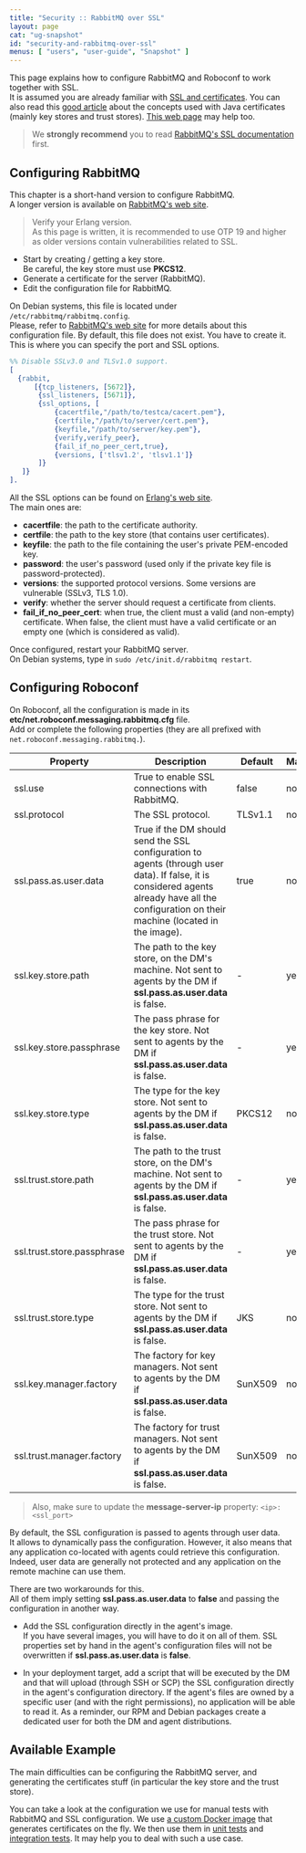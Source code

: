 ```yaml
---
title: "Security :: RabbitMQ over SSL"
layout: page
cat: "ug-snapshot"
id: "security-and-rabbitmq-over-ssl"
menus: [ "users", "user-guide", "Snapshot" ]
---
```


This page explains how to configure RabbitMQ and Roboconf to work together with SSL.  
It is assumed you are already familiar with [SSL and certificates](security-ssl-and-certificates.html).
You can also read this [good article](http://javarevisited.blogspot.fr/2012/09/difference-between-truststore-vs-keyStore-Java-SSL.html)
about the concepts used with Java certificates (mainly key stores and trust stores).
[This web page](https://www.javacodegeeks.com/2014/07/java-keystore-tutorial.html#self) may help too.

> We **strongly recommend** you to read [RabbitMQ's SSL documentation](https://www.rabbitmq.com/ssl.html) first.


## Configuring RabbitMQ

This chapter is a short-hand version to configure RabbitMQ.  
A longer version is available on [RabbitMQ's web site](https://www.rabbitmq.com/ssl.html).

> Verify your Erlang version.  
> As this page is written, it is recommended to use OTP 19 and higher as older versions
> contain vulnerabilities related to SSL. 

* Start by creating / getting a key store.  
Be careful, the key store must use **PKCS12**.
* Generate a certificate for the server (RabbitMQ).
* Edit the configuration file for RabbitMQ.

On Debian systems, this file is located under `/etc/rabbitmq/rabbitmq.config`.  
Please, refer to [RabbitMQ's web site](https://www.rabbitmq.com/configure.html#configuration-file)
for more details about this configuration file. By default, this file does not exist.
You have to create it. This is where you can specify the port and SSL options.

```erl
%% Disable SSLv3.0 and TLSv1.0 support.
[
  {rabbit,
      [{tcp_listeners, [5672]},
       {ssl_listeners, [5671]},
       {ssl_options, [
           {cacertfile,"/path/to/testca/cacert.pem"},
           {certfile,"/path/to/server/cert.pem"},
           {keyfile,"/path/to/server/key.pem"},
           {verify,verify_peer},
           {fail_if_no_peer_cert,true},
           {versions, ['tlsv1.2', 'tlsv1.1']}
       ]}
   ]}
].
```

All the SSL options can be found on [Erlang's web site](http://erlang.org/doc/man/ssl.html).  
The main ones are:

* **cacertfile**: the path to the certificate authority.
* **certfile**: the path to the key store (that contains user certificates).
* **keyfile**: the path to the file containing the user's private PEM-encoded key.
* **password**: the user's password (used only if the private key file is password-protected).
* **versions**: the supported protocol versions. Some versions are vulnerable (SSLv3, TLS 1.0).
* **verify**: whether the server should request a certificate from clients.
* **fail_if_no_peer_cert**: when true, the client must a valid (and non-empty) certificate. When false, the client
must have a valid certificate or an empty one (which is considered as valid).

Once configured, restart your RabbitMQ server.  
On Debian systems, type in `sudo /etc/init.d/rabbitmq restart`.


## Configuring Roboconf

On Roboconf, all the configuration is made in its **etc/net.roboconf.messaging.rabbitmq.cfg** file.  
Add or complete the following properties (they are all prefixed with `net.roboconf.messaging.rabbitmq.`).

| Property | Description | Default | Mandatory |
| --- | --- | --- | --- |
| ssl.use | True to enable SSL connections with RabbitMQ. | false | no |
| ssl.protocol | The SSL protocol. | TLSv1.1 | no |
| ssl.pass.as.user.data | True if the DM should send the SSL configuration to agents (through user data). If false, it is considered agents already have all the configuration on their machine (located in the image). | true | no |
| ssl.key.store.path | The path to the key store, on the DM's machine. Not sent to agents by the DM if **ssl.pass.as.user.data** is false. | - | yes |
| ssl.key.store.passphrase | The pass phrase for the key store. Not sent to agents by the DM if **ssl.pass.as.user.data** is false. | - | yes |
| ssl.key.store.type | The type for the key store. Not sent to agents by the DM if **ssl.pass.as.user.data** is false. | PKCS12 | no |
| ssl.trust.store.path | The path to the trust store, on the DM's machine. Not sent to agents by the DM if **ssl.pass.as.user.data** is false. | - | yes |
| ssl.trust.store.passphrase | The pass phrase for the trust store. Not sent to agents by the DM if **ssl.pass.as.user.data** is false. | - | yes |
| ssl.trust.store.type | The type for the trust store. Not sent to agents by the DM if **ssl.pass.as.user.data** is false. | JKS | no |
| ssl.key.manager.factory | The factory for key managers. Not sent to agents by the DM if **ssl.pass.as.user.data** is false. | SunX509 | no |
| ssl.trust.manager.factory | The factory for trust managers. Not sent to agents by the DM if **ssl.pass.as.user.data** is false. | SunX509 | no |

> Also, make sure to update the **message-server-ip** property: `<ip>:<ssl_port>`

By default, the SSL configuration is passed to agents through user data.  
It allows to dynamically pass the configuration. However, it also means that any application co-located with agents could retrieve this configuration.
Indeed, user data are generally not protected and any application on the remote machine can use them.

There are two workarounds for this.  
All of them imply setting **ssl.pass.as.user.data** to **false** and passing the configuration in another way.

* Add the SSL configuration directly in the agent's image.  
If you have several images, you will have to do it on all of them. SSL properties set by hand in the agent's configuration
files will not be overwritten if **ssl.pass.as.user.data** is **false**.

* In your deployment target, add a script that will be executed by the DM and that will upload (through SSH or SCP)
the SSL configuration directly in the agent's configuration directory. If the agent's files are owned by a specific user
(and with the right permissions), no application will be able to read it. As a reminder, our RPM and Debian packages create
a dedicated user for both the DM and agent distributions.


## Available Example

The main difficulties can be configuring the RabbitMQ server, and generating the certificates stuff
(in particular the key store and the trust store). 

You can take a look at the configuration we use for manual tests with RabbitMQ and SSL configuration.
We use [a custom Docker image](https://github.com/roboconf/rabbitmq-with-ssl-in-docker)
that generates certificates on the fly. We then use them in
[unit tests](https://github.com/roboconf/roboconf-platform/blob/master/core/roboconf-messaging-rabbitmq/src/test/java/net/roboconf/messaging/rabbitmq/internal/RabbitMqTestWithSsl.java)
and
[integration tests](https://github.com/roboconf/roboconf-platform/blob/master/miscellaneous/roboconf-integration-tests-dm-with-agents-in-memory/src/test/java/net/roboconf/integration/tests/dm/with/agents/in/memory/messaging/AgentInMemoryWithRabbitMqAndSslTest.java).
It may help you to deal with such a use case.
